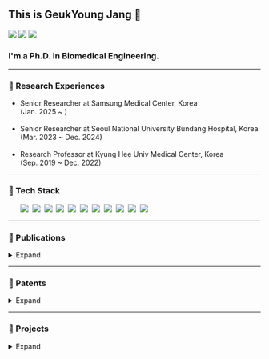<!DOCTYPE html>
<html>

<head>
  <h2>This is GeukYoung Jang 👋</h2>
  <a href="mailto:rmrdud@gmail.com"><img
      src="https://img.shields.io/badge/Gmail-d14836?style=flat-square&logo=Gmail&logoColor=white&link=rmrdud@gmail.com" /></a>
  <a href="https://www.linkedin.com/in/rmrdud/"><img
      src="https://img.shields.io/badge/LinkedIn-0a66c2?style=flat-square&logo=LinkedIn&logoColor=white&link=https://www.linkedin.com/in/rmrdud/" /></a>
  <a href="http://qr.kakao.com/talk/jMb7t.niBYKuho9Wto_55XTpbB0-"><img
      src="https://img.shields.io/badge/KakaoTalk-333333?style=flat-square&logo=KakaoTalk&logoColor=ffcd00&link=http://qr.kakao.com/talk/jMb7t.niBYKuho9Wto_55XTpbB0-" /></a>
  <h3>I'm a Ph.D. in Biomedical Engineering.</h3>
</head>

<body>
  <hr>
  <h3>💼 Research Experiences</h3>
  <div align="left">
    <ul>
      <li>
        Senior Researcher at Samsung Medical Center, Korea
        </br>(Jan. 2025 ~ )
      </li>
      </br>
      <li>
        Senior Researcher at Seoul National University Bundang Hospital, Korea
        </br>(Mar. 2023 ~ Dec. 2024)
      </li>
      </br>
      <li>
        Research Professor at Kyung Hee Univ Medical Center, Korea
        </br>(Sep. 2019 ~ Dec. 2022)
      </li>
    </ul>
  </div>
  <hr>
  <h3>📌 Tech Stack</h3>
  <div>
    <ul>
      <img src="https://img.shields.io/badge/C-A8B9CC?style=flat-square&logo=C&logoColor=white" /></a>&nbsp
      <img src="https://img.shields.io/badge/MATLAB-E34F26?style=flat-square&logo=Prisma&logoColor=white" /></a>&nbsp
      <img src="https://img.shields.io/badge/Python-3766AB?style=flat-square&logo=Python&logoColor=white" /></a>&nbsp
      <img src="https://img.shields.io/badge/Pytorch-EE4C2C?style=flat-square&logo=pytorch&logoColor=white" /></a>&nbsp
      <img
        src="https://img.shields.io/badge/Tensorflow-FF6F00?style=flat-square&logo=Tensorflow&logoColor=white" /></a>&nbsp
      <img src="https://img.shields.io/badge/Django-092E20?style=flat-square&logo=Django&logoColor=white" /></a>&nbsp
      <img
        src="https://img.shields.io/badge/VSCode-007ACC?style=flat-square&logo=visualstudiocode&logoColor=white" /></a>&nbsp
      <img src="https://img.shields.io/badge/R-276DC3?style=flat-square&logo=r&logoColor=white" /></a>&nbsp
      <img src="https://img.shields.io/badge/AWS-232F3E?style=flat-square&logo=AmazonAWS&logoColor=white" /></a>&nbsp
      <img
        src="https://img.shields.io/badge/Autodesk Inventor-FBBC04?style=flat-square&logo=Autodesk&logoColor=white" /></a>&nbsp
      <img
        src="https://img.shields.io/badge/Solid Works-005386?style=flat-square&logo=dassaultsystemes&logoColor=white" /></a>&nbsp
    </ul>
  </div>
  <hr>
  <h3>📖 Publications</h3>
  <details>
    <summary> Expand
    </summary>
    <div align="left" markdown="1">
      <ul>
        <li>
          Motion Artifacts Reduction for Noninvasive Hemodynamic Monitoring of
          Conscious Patients Using Electrical Impedance Tomography: A
          Preliminary Study
          <div>
            <a href="https://www.mdpi.com/1424-8220/23/11/5308" target="_blank">Sensors · Jun 3, 2023</a>🔗
          </div>
        </li>
        </br>
        <li>
          Real-time Measurements of Relative Tidal Volume and Stroke Volume
          using Electrical Impedance Tomography with Spatial Filters: A
          Feasibility Study in a Swine Model under Normal and Reduced
          Ventilation
          <div>
            <a href="https://link.springer.com/article/10.1007/s10439-022-03040-w" target="_blank">Annals of Biomedical
              Engineering · Aug 12, 2022</a>🔗
          </div>
        </li>
        </br>
        <li>
          Respiration monitoring in PACU using ventilation and gas exchange
          parameters
          <div>
            <a href="https://www.nature.com/articles/s41598-021-03639-4" target="_blank">Scientific Reports · Dec 21,
              2021</a>🔗
          </div>
        </li>
        </br>
        <li>
          Multi-Channel Trans-Impedance Leadforming for Cardiopulmonary
          Monitoring: Algorithm Development and Feasibility Assessment Using In
          Vivo Animal Data
          <div>
            <a href="https://ieeexplore.ieee.org/document/9633172?source=authoralert" target="_blank">IEEE Transactions
              on Biomedical Engineering · Dec 2, 2021</a>🔗
          </div>
        </li>
        </br>
        <li>
          Noninvasive Beat-to-Beat Stroke Volume Measurements to Determine
          Preload Responsiveness during Mini-Fluid Challenge in a Swine Model: A
          Preliminary Study
          <div>
            <a href="https://journals.lww.com/shockjournal/fulltext/2021/11000/noninvasive_beat_to_beat_stroke_volume.24.aspx"
              target="_blank">Shock (Augusta, Ga.) · Nov 1, 2021</a>🔗
          </div>
        </li>
        </br>
        <li>
          Discrimination between the presence and absence of spontaneous
          circulation using smartphone seismocardiography: A preliminary
          investigation
          <div>
            <a href="https://www.resuscitationjournal.com/article/S0300-9572(21)00259-8/fulltext"
              target="_blank">Resuscitation · Jul 13, 2021</a>🔗
          </div>
        </li>
        </br>
        <li>
          Tidal volume and stroke volume changes caused by respiratory events
          during sleep and their relationship with OSA severity: a pilot study
          <div>
            <a href="https://link.springer.com/article/10.1007/s11325-021-02334-y" target="_blank">Sleep Breathing
              Physiology and Disorders · Mar 8, 2021</a>🔗
          </div>
        </li>
        </br>
        <li>
          Influence of current injection scheme on electrical impedance
          tomography for monitoring of the respiratory function of obese
          subjects
          <div>
            <a href="https://pubs.aip.org/aip/jap/article-abstract/128/17/174902/1063045/Influence-of-current-injection-scheme-on?redirectedFrom=fulltext"
              target="_blank">Journal of Applied Physics · Nov 5, 2020</a>🔗
          </div>
        </li>
        </br>
        <li>
          Noninvasive, simultaneous, and continuous measurements of stroke
          volume and tidal volume using EIT: feasibility study of animal
          experiments
          <div>
            <a href="https://www.nature.com/articles/s41598-020-68139-3" target="_blank">Scientific Reports · Jul 9,
              2020</a>🔗
          </div>
        </li>
        </br>
        <li>
          Source Consistency Electrical Impedance Tomography
          <div>
            <a href="https://epubs.siam.org/doi/abs/10.1137/18M1225264?journalCode=smjmap" target="_blank">SIAM Journal
              on Applied Mathematics · Feb 20, 2020</a>🔗
          </div>
        </li>
        </br>
        <li>
          Integrated EIT system for functional lung ventilation imaging
          <div>
            <a href="https://biomedical-engineering-online.biomedcentral.com/articles/10.1186/s12938-019-0701-y"
              target="_blank">BioMedical Engineering OnLine · Jul 25, 2019</a>🔗
          </div>
        </li>
        </br>
        <li>
          Portable multi-parameter electrical impedance tomography (EIT) for
          sleep apnea and hypoventilation monitoring: feasibility study
          <div>
            <a href="https://iopscience.iop.org/article/10.1088/1361-6579/aaf271" target="_blank">Physiological
              Measurement · Dec 21, 2018</a>🔗
          </div>
        </li>
      </ul>
    </div>
  </details>
  <hr>
  <h3>📜 Patents</h3>
  <details>
    <summary> Expand
    </summary>
    <div align="left" markdown="1">
      <ul>
        <li>
          Cardiopulmonary function measuring device and method
          <div>
            <a href="https://doi.org/10.8080/1020210110852" target="_blank">KR 10-2565228 · Issued Aug 4, 2023</a>🔗
          </div>
        </li>
        </br>
        <li>
          Apparatus and method for detecting abnormal respiration through change
          of lung volume signal
          <div>
            <a href="https://doi.org/10.8080/1020200179548" target="_blank">KR 10-2471883 · Issued Nov 24, 2022</a>🔗
          </div>
        </li>
        </br>
        <li>
          Method and apparatus for determining hemodynamic parameter using
          electrical impedance tomography
          <div>
            <a href="https://doi.org/10.8080/1020200077738" target="_blank">KR 10-2421884 · Issued Jul 13, 2022</a>🔗
          </div>
        </li>
        </br>
        <li>
          Apparatus and method for noninvasively separating air flow and blood
          flow components and measuring the same
          <div>
            <a href="https://doi.org/10.8080/1020210016253" target="_blank">KR 10-2407355 · Issued Jun 7, 2022</a>🔗
          </div>
        </li>
        </br>
        <li>
          Method and apparatus for monitoring of cardiopulmonary parameters
          using electrical impedance tomography
          <div>
            <a href="https://doi.org/10.8080/1020190128583" target="_blank">KR 10-2305179 · Issued Sep 16, 2021</a>🔗
          </div>
        </li>
        </br>
        <li>
          Method for providing event-based time series patient monitoring UI
          <div>
            <a href="https://doi.org/10.8080/1020210099841" target="_blank">KR 10-2021-0099841 · Filed Jul 29,
              2021</a>🔗
          </div>
        </li>
      </ul>
    </div>
  </details>
  <hr>
  <h3>🚀 Projects</h3>
  <details>
    <summary> Expand
    </summary>
    <div align="left" markdown="1">
      <ul>
        <li>
          Development of noninvasive sudden blood pressure change warning system
          based on deep learning of biosignals
        </li>
        <div>
          🏛️ Korea Health Industry Development Institute
        </div>
        </br>
        <li>
          Portable Hemodynamics Monitor to do Noninvative Continuous Monitoring
          of Stroke Volume and Tidal Volume Simultaneously by High-speed
          Tomography of
        </li>
        <div>
          🏛️ Ministry of Trade, Industry and Energy
        </div>
        </br>
        <li>
          Regional Lung Ventilation and Perfusion Monitoring System for
          Personalized Lung Protective Ventilation
        </li>
        <div>
          🏛️ Korea Health Industry Development Institute
        </div>
        </br>
        <li>
          Development of Live Monitoring/feedback Control Technology for
          Formation of Functional Tissue Engineering Formulations and Research
          on Electrical Properties Mechanism
        </li>
        <div>
          🏛️ National Research Foundation of Korea
        </div>
        </br>
        <li>
          Development of a Large-area Non-lattice Pressure Distribution
          Detection System based on Multi-frequency Electric Impedance
          Tomography
        </li>
        <div>
          🏛️ Ministry of Trade, Industry and Energy
        </div>
        </br>
        <li>
          Investigation into the Efficacy and Safety of Non-invasive Upper
          Airway Diagnosing System based on Multi-layered Impedance Images to
          Determine the Characteristics of Upper Airway Obstruction during
          Natural Sleep
        </li>
        <div>
          🏛️ Korea Health Industry Development Institute
        </div>
        </br>
        <li>
          Development of Multi-channel based Body Impedance Measurement
          Technology
        </li>
        <div>
          🏢 LG Electronics Inc
        </div>
        </br>
        <li>Multi-channel Bio-admittance Imaging Probe</li>
        <div>
          🏛️ Korea Institute of Oriental Medicine
        </div>
      </ul>
    </div>
  </details>
</body>

</html>

<!--
  **GeukYoung/GeukYoung** is a ✨ _special_ ✨ repository because its `README.md` (this file) appears on your GitHub profile.
  
  Here are some ideas to get you started:
  
  - 🔭 I’m currently working on ...
  - 🌱 I’m currently learning ...
  - 👯 I’m looking to collaborate on ...
  - 🤔 I’m looking for help with ...
  - 💬 Ask me about ...
  - 📫 How to reach me: ...
  - 😄 Pronouns: ...
  - ⚡ Fun fact: ...
-->
